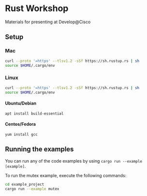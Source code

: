 # Rust Workshop

Materials for presenting at Develop@Cisco

## Setup

### Mac

```bash
curl --proto '=https' --tlsv1.2 -sSf https://sh.rustup.rs | sh
source $HOME/.cargo/env
```

### Linux

```bash
curl --proto '=https' --tlsv1.2 -sSf https://sh.rustup.rs | sh
source $HOME/.cargo/env
```

#### Ubuntu/Debian

```
apt install build-essential
```

#### Centos/Fedora

```
yum install gcc
```

## Running the examples

You can run any of the code examples by using `cargo run --example [example]`.

To run the mutex example, execute the following commands:

```bash
cd example_project
cargo run --example mutex
```
